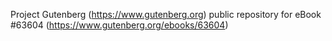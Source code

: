 Project Gutenberg (https://www.gutenberg.org) public repository for
eBook #63604 (https://www.gutenberg.org/ebooks/63604)
